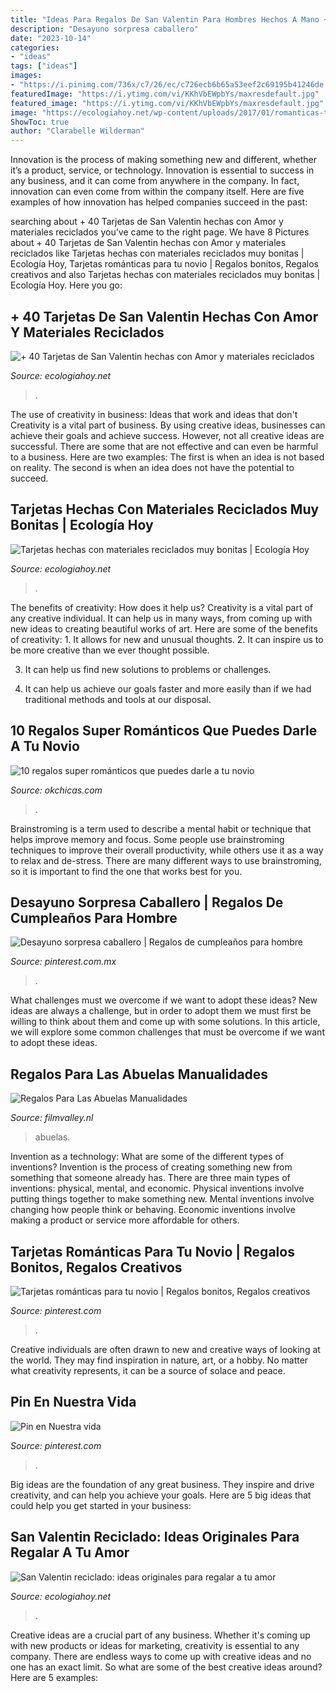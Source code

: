 ```yaml
---
title: "Ideas Para Regalos De San Valentin Para Hombres Hechos A Mano ~ + 40 Tarjetas De San Valentin Hechas Con Amor Y Materiales Reciclados"
description: "Desayuno sorpresa caballero"
date: "2023-10-14"
categories:
- "ideas"
tags: ["ideas"]
images:
- "https://i.pinimg.com/736x/c7/26/ec/c726ecb6b65a53eef2c69195b41246de.jpg"
featuredImage: "https://i.ytimg.com/vi/KKhVbEWpbYs/maxresdefault.jpg"
featured_image: "https://i.ytimg.com/vi/KKhVbEWpbYs/maxresdefault.jpg"
image: "https://ecologiahoy.net/wp-content/uploads/2017/01/romanticas-tarjetas-de-san-valentin-hechas-a-mano-collage-e1389025137118.jpg"
ShowToc: true
author: "Clarabelle Wilderman"
---
```



Innovation is the process of making something new and different, whether it’s a product, service, or technology. Innovation is essential to success in any business, and it can come from anywhere in the company. In fact, innovation can even come from within the company itself. Here are five examples of how innovation has helped companies succeed in the past:

	

		
searching about + 40 Tarjetas de San Valentin hechas con Amor y materiales reciclados you've came to the right page. We have 8 Pictures about + 40 Tarjetas de San Valentin hechas con Amor y materiales reciclados like Tarjetas hechas con materiales reciclados muy bonitas | Ecología Hoy, Tarjetas románticas para tu novio | Regalos bonitos, Regalos creativos and also Tarjetas hechas con materiales reciclados muy bonitas | Ecología Hoy. Here you go:
		
    
## + 40 Tarjetas De San Valentin Hechas Con Amor Y Materiales Reciclados

<img loading=lazy src="https://ecologiahoy.net/wp-content/uploads/2017/01/romanticas-tarjetas-de-san-valentin-hechas-a-mano-collage-e1389025137118.jpg" onerror="this.onerror=null;this.src='https://tse4.mm.bing.net/th?id=OIP.IFMQUeEFpgt4HGfi7_ejfgHaHq&amp;pid=15.1';" alt="+ 40 Tarjetas de San Valentin hechas con Amor y materiales reciclados">

_Source: ecologiahoy.net_

>. 

	

The use of creativity in business: Ideas that work and ideas that don't
Creativity is a vital part of business. By using creative ideas, businesses can achieve their goals and achieve success. However, not all creative ideas are successful. There are some that are not effective and can even be harmful to a business. Here are two examples: The first is when an idea is not based on reality. The second is when an idea does not have the potential to succeed.

    
## Tarjetas Hechas Con Materiales Reciclados Muy Bonitas | Ecología Hoy

<img loading=lazy src="https://ecologiahoy.net/wp-content/uploads/2016/04/como-hacer-regalos-para-san-valentin-con-material-reciclado-corazon-de-corchos.jpg" onerror="this.onerror=null;this.src='https://tse4.mm.bing.net/th?id=OIP.CPZoCk4u7JGRBsfJwQTPpAHaGB&amp;pid=15.1';" alt="Tarjetas hechas con materiales reciclados muy bonitas | Ecología Hoy">

_Source: ecologiahoy.net_

>. 

	

The benefits of creativity: How does it help us?
Creativity is a vital part of any creative individual. It can help us in many ways, from coming up with new ideas to creating beautiful works of art. Here are some of the benefits of creativity: 1. It allows for new and unusual thoughts.
2. It can inspire us to be more creative than we ever thought possible.

3. It can help us find new solutions to problems or challenges.

4. It can help us achieve our goals faster and more easily than if we had traditional methods and tools at our disposal.

    
## 10 Regalos Super Románticos Que Puedes Darle A Tu Novio

<img loading=lazy src="https://www.okchicas.com/wp-content/uploads/2016/12/Regalos-para-tu-novio-8-1.jpg" onerror="this.onerror=null;this.src='https://tse1.mm.bing.net/th?id=OIP.Y7kzwnOf9avL-dcIpCMVLwHaMX&amp;pid=15.1';" alt="10 regalos super románticos que puedes darle a tu novio">

_Source: okchicas.com_

>. 

	

Brainstroming is a term used to describe a mental habit or technique that helps improve memory and focus. Some people use brainstroming techniques to improve their overall productivity, while others use it as a way to relax and de-stress. There are many different ways to use brainstroming, so it is important to find the one that works best for you.

    
## Desayuno Sorpresa Caballero | Regalos De Cumpleaños Para Hombre

<img loading=lazy src="https://i.pinimg.com/736x/ee/07/e2/ee07e2c7e04c5c1ef1aa2e7fb72cacb4.jpg" onerror="this.onerror=null;this.src='https://tse2.mm.bing.net/th?id=OIP.AG-s6JIaAY-1KcW6cPjYDQHaJ3&amp;pid=15.1';" alt="Desayuno sorpresa caballero | Regalos de cumpleaños para hombre">

_Source: pinterest.com.mx_

>. 

	

What challenges must we overcome if we want to adopt these ideas?
New ideas are always a challenge, but in order to adopt them we must first be willing to think about them and come up with some solutions. In this article, we will explore some common challenges that must be overcome if we want to adopt these ideas.

    
## Regalos Para Las Abuelas Manualidades

<img loading=lazy src="https://i.ytimg.com/vi/KKhVbEWpbYs/maxresdefault.jpg" onerror="this.onerror=null;this.src='https://tse3.mm.bing.net/th?id=OIP.ORvdE0mat-T7nLIDeY0GCQHaEK&amp;pid=15.1';" alt="Regalos Para Las Abuelas Manualidades">

_Source: filmvalley.nl_

>abuelas. 

	

Invention as a technology: What are some of the different types of inventions?
Invention is the process of creating something new from something that someone already has. There are three main types of inventions: physical, mental, and economic. Physical inventions involve putting things together to make something new. Mental inventions involve changing how people think or behaving. Economic inventions involve making a product or service more affordable for others.

    
## Tarjetas Románticas Para Tu Novio | Regalos Bonitos, Regalos Creativos

<img loading=lazy src="https://i.pinimg.com/736x/81/37/17/81371761135880a10110e8bef59716b4.jpg" onerror="this.onerror=null;this.src='https://tse4.mm.bing.net/th?id=OIP.lMYTVsFolnl5RrRTACrw9QHaNL&amp;pid=15.1';" alt="Tarjetas románticas para tu novio | Regalos bonitos, Regalos creativos">

_Source: pinterest.com_

>. 

	

Creative individuals are often drawn to new and creative ways of looking at the world. They may find inspiration in nature, art, or a hobby. No matter what creativity represents, it can be a source of solace and peace.

    
## Pin En Nuestra Vida

<img loading=lazy src="https://i.pinimg.com/736x/c7/26/ec/c726ecb6b65a53eef2c69195b41246de.jpg" onerror="this.onerror=null;this.src='https://tse3.mm.bing.net/th?id=OIP.n7lmZOQ_dBE2itck-Dkf8wHaJ4&amp;pid=15.1';" alt="Pin en Nuestra vida">

_Source: pinterest.com_

>. 

	

Big ideas are the foundation of any great business. They inspire and drive creativity, and can help you achieve your goals. Here are 5 big ideas that could help you get started in your business:

    
## San Valentin Reciclado: Ideas Originales Para Regalar A Tu Amor

<img loading=lazy src="https://ecologiahoy.net/wp-content/uploads/2017/02/ideas-para-regalos-de-san-valentin-con-material-reciclado-manualidades.jpg" onerror="this.onerror=null;this.src='https://tse3.mm.bing.net/th?id=OIP.0L0IW-npSabGKk-oI1D4RAHaGK&amp;pid=15.1';" alt="San Valentin reciclado: ideas originales para regalar a tu amor">

_Source: ecologiahoy.net_

>. 

	

Creative ideas are a crucial part of any business. Whether it's coming up with new products or ideas for marketing, creativity is essential to any company. There are endless ways to come up with creative ideas and no one has an exact limit. So what are some of the best creative ideas around? Here are 5 examples: 

